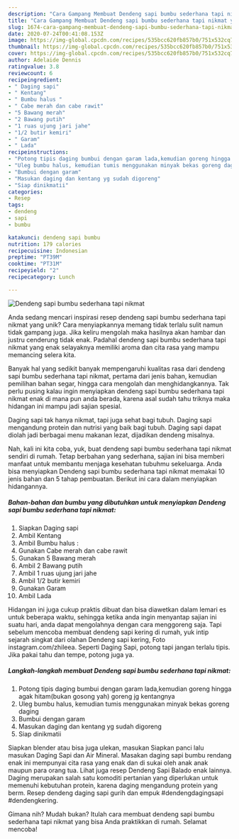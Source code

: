 ```yaml
---
description: "Cara Gampang Membuat Dendeng sapi bumbu sederhana tapi nikmat yang Enak"
title: "Cara Gampang Membuat Dendeng sapi bumbu sederhana tapi nikmat yang Enak"
slug: 1674-cara-gampang-membuat-dendeng-sapi-bumbu-sederhana-tapi-nikmat-yang-enak
date: 2020-07-24T00:41:08.153Z
image: https://img-global.cpcdn.com/recipes/535bcc620fb857b0/751x532cq70/dendeng-sapi-bumbu-sederhana-tapi-nikmat-foto-resep-utama.jpg
thumbnail: https://img-global.cpcdn.com/recipes/535bcc620fb857b0/751x532cq70/dendeng-sapi-bumbu-sederhana-tapi-nikmat-foto-resep-utama.jpg
cover: https://img-global.cpcdn.com/recipes/535bcc620fb857b0/751x532cq70/dendeng-sapi-bumbu-sederhana-tapi-nikmat-foto-resep-utama.jpg
author: Adelaide Dennis
ratingvalue: 3.8
reviewcount: 6
recipeingredient:
- " Daging sapi"
- " Kentang"
- " Bumbu halus "
- " Cabe merah dan cabe rawit"
- "5 Bawang merah"
- "2 Bawang putih"
- "1 ruas ujung jari jahe"
- "1/2 butir kemiri"
- " Garam"
- " Lada"
recipeinstructions:
- "Potong tipis daging bumbui dengan garam lada,kemudian goreng hingga agak hitam(bukan gosong yah) goreng jg kentangnya"
- "Uleg bumbu halus, kemudian tumis menggunakan minyak bekas goreng daging"
- "Bumbui dengan garam"
- "Masukan daging dan kentang yg sudah digoreng"
- "Siap dinikmatii"
categories:
- Resep
tags:
- dendeng
- sapi
- bumbu

katakunci: dendeng sapi bumbu 
nutrition: 179 calories
recipecuisine: Indonesian
preptime: "PT39M"
cooktime: "PT31M"
recipeyield: "2"
recipecategory: Lunch

---
```



![Dendeng sapi bumbu sederhana tapi nikmat](https://img-global.cpcdn.com/recipes/535bcc620fb857b0/751x532cq70/dendeng-sapi-bumbu-sederhana-tapi-nikmat-foto-resep-utama.jpg)

Anda sedang mencari inspirasi resep dendeng sapi bumbu sederhana tapi nikmat yang unik? Cara menyiapkannya memang tidak terlalu sulit namun tidak gampang juga. Jika keliru mengolah maka hasilnya akan hambar dan justru cenderung tidak enak. Padahal dendeng sapi bumbu sederhana tapi nikmat yang enak selayaknya memiliki aroma dan cita rasa yang mampu memancing selera kita.

Banyak hal yang sedikit banyak mempengaruhi kualitas rasa dari dendeng sapi bumbu sederhana tapi nikmat, pertama dari jenis bahan, kemudian pemilihan bahan segar, hingga cara mengolah dan menghidangkannya. Tak perlu pusing kalau ingin menyiapkan dendeng sapi bumbu sederhana tapi nikmat enak di mana pun anda berada, karena asal sudah tahu triknya maka hidangan ini mampu jadi sajian spesial.

Daging sapi tak hanya nikmat, tapi juga sehat bagi tubuh. Daging sapi mengandung protein dan nutrisi yang baik bagi tubuh. Daging sapi dapat diolah jadi berbagai menu makanan lezat, dijadikan dendeng misalnya.


Nah, kali ini kita coba, yuk, buat dendeng sapi bumbu sederhana tapi nikmat sendiri di rumah. Tetap berbahan yang sederhana, sajian ini bisa memberi manfaat untuk membantu menjaga kesehatan tubuhmu sekeluarga. Anda bisa menyiapkan Dendeng sapi bumbu sederhana tapi nikmat memakai 10 jenis bahan dan 5 tahap pembuatan. Berikut ini cara dalam menyiapkan hidangannya.

<!--inarticleads1-->

##### Bahan-bahan dan bumbu yang dibutuhkan untuk menyiapkan Dendeng sapi bumbu sederhana tapi nikmat:

1. Siapkan  Daging sapi
1. Ambil  Kentang
1. Ambil  Bumbu halus :
1. Gunakan  Cabe merah dan cabe rawit
1. Gunakan 5 Bawang merah
1. Ambil 2 Bawang putih
1. Ambil 1 ruas ujung jari jahe
1. Ambil 1/2 butir kemiri
1. Gunakan  Garam
1. Ambil  Lada


Hidangan ini juga cukup praktis dibuat dan bisa diawetkan dalam lemari es untuk beberapa waktu, sehingga ketika anda ingin menyantap sajian ini suatu hari, anda dapat mengolahnya dengan cara menggoreng saja. Tapi sebelum mencoba membuat dendeng sapi kering di rumah, yuk intip sejarah singkat dari olahan Dendeng sapi kering, Foto instagram.com/zhileea. Seperti Daging Sapi, potong tapi jangan terlalu tipis. Jika pakai tahu dan tempe, potong juga ya. 

<!--inarticleads2-->

##### Langkah-langkah membuat Dendeng sapi bumbu sederhana tapi nikmat:

1. Potong tipis daging bumbui dengan garam lada,kemudian goreng hingga agak hitam(bukan gosong yah) goreng jg kentangnya
1. Uleg bumbu halus, kemudian tumis menggunakan minyak bekas goreng daging
1. Bumbui dengan garam
1. Masukan daging dan kentang yg sudah digoreng
1. Siap dinikmatii


Siapkan blender atau bisa juga ulekan, masukan Siapkan panci lalu masukan Daging Sapi dan Air Mineral. Masakan daging sapi bumbu rendang enak ini mempunyai cita rasa yang enak dan di sukai oleh anak anak maupun para orang tua. Lihat juga resep Dendeng Sapi Balado enak lainnya. Daging merupakan salah satu komoditi pertanian yang diperlukan untuk memenuhi kebutuhan protein, karena daging mengandung protein yang berm. Resep dendeng daging sapi gurih dan empuk #dendengdagingsapi #dendengkering. 

Gimana nih? Mudah bukan? Itulah cara membuat dendeng sapi bumbu sederhana tapi nikmat yang bisa Anda praktikkan di rumah. Selamat mencoba!
